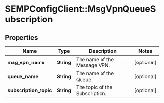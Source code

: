 # SEMPConfigClient::MsgVpnQueueSubscription

## Properties
Name | Type | Description | Notes
------------ | ------------- | ------------- | -------------
**msg_vpn_name** | **String** | The name of the Message VPN. | [optional] 
**queue_name** | **String** | The name of the Queue. | [optional] 
**subscription_topic** | **String** | The topic of the Subscription. | [optional] 


